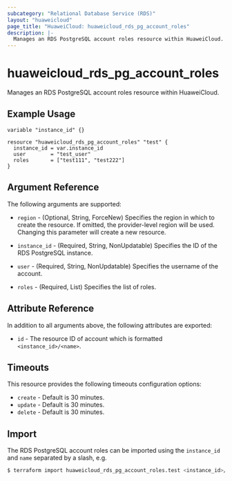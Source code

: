 ```yaml
---
subcategory: "Relational Database Service (RDS)"
layout: "huaweicloud"
page_title: "HuaweiCloud: huaweicloud_rds_pg_account_roles"
description: |-
  Manages an RDS PostgreSQL account roles resource within HuaweiCloud.
---
```


# huaweicloud_rds_pg_account_roles

Manages an RDS PostgreSQL account roles resource within HuaweiCloud.

## Example Usage

```hcl
variable "instance_id" {}

resource "huaweicloud_rds_pg_account_roles" "test" {
  instance_id = var.instance_id
  user        = "test_user"
  roles       = ["test111", "test222"]
}
```

## Argument Reference

The following arguments are supported:

* `region` - (Optional, String, ForceNew) Specifies the region in which to create the resource.
  If omitted, the provider-level region will be used. Changing this parameter will create a new resource.

* `instance_id` - (Required, String, NonUpdatable) Specifies the ID of the RDS PostgreSQL instance.

* `user` - (Required, String, NonUpdatable) Specifies the username of the account.

* `roles` - (Required, List) Specifies the list of roles.

## Attribute Reference

In addition to all arguments above, the following attributes are exported:

* `id` - The resource ID of account which is formatted `<instance_id>/<name>`.

## Timeouts

This resource provides the following timeouts configuration options:

* `create` - Default is 30 minutes.
* `update` - Default is 30 minutes.
* `delete` - Default is 30 minutes.

## Import

The RDS PostgreSQL account roles can be imported using the `instance_id` and `name` separated by a slash, e.g.

```bash
$ terraform import huaweicloud_rds_pg_account_roles.test <instance_id>/<name>
```
